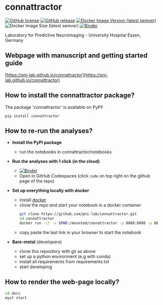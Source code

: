 # connattractor

[![GitHub license](https://img.shields.io/github/license/pni-lab/connattractor.svg)](https://github.com/pni-lab/connattractor/blob/master/LICENSE)
[![GitHub release](https://img.shields.io/github/release/pni-lab/connattractor.svg)](https://github.com/pni-lab/connattractor/releases/)
[![Docker Image Version (latest semver)](https://img.shields.io/docker/v/pnilab/connattractor?color=blue&label=pnilab%2Fconnattractor%3A&logo=docker&sort=semver)](https://hub.docker.com/repository/docker/pnilab/connattractor)
![Docker Image Size (latest semver)](https://img.shields.io/docker/image-size/pnilab/connattractor?label=%20pnilab%2Fconnattractor&logo=docker&sort=semver)
[![Binder](https://mybinder.org/badge_logo.svg)](https://mybinder.org/v2/gh/pni-lab/connattractor/HEAD)

Laboratory for Predictive Neuroimaging - University Hospital Essen, Germany

## Webpage with manuscript and getting started guide
[https://pni-lab.github.io/connattractor](https://pni-lab.github.io/connattractor)

## How to install the connattractor package?

The package 'connattractor' is available on PyPI!

```
pip install connattractor
```

## How to re-run the analyses?
- **Install the PyPI package**
  - run the notebooks in connattractor/notebooks
    
- **Run the analyses with 1 click (in the cloud)**
  - [![Binder](https://mybinder.org/badge_logo.svg)](https://mybinder.org/v2/gh/pni-lab/connattractor/HEAD)
  - Open in GitHub Codespaces (click `code` on top right on the github page of the repo)

- **Set up everything locally with docker**
  - install [docker](https://www.docker.com/)
  - clone the repo and start your notebook in a docker container
    ```bash
    git clone https://github.com/pni-lab/connattractor.git
    cd connattractor
    docker run -it -v $PWD:/mounted/connattractor -p 8080:8080 -p 8888:8888 pnilab/connattractor:latest jupyter notebook
    ```
  - copy paste the last link in your browser to start the notebook

 - **Bare-metal** (developers)
   - clone this repository with git as above
   - set up a python environment (e.g with conda)
   - install all requirements from requirements.txt
   - start developing

## How to render the web-page locally?
```bash
cd docs
myst start
```
